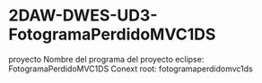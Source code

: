 # 2DAW-DWES-UD3-FotogramaPerdidoMVC1DS
proyecto
Nombre del programa del proyecto eclipse: FotogramaPerdidoMVC1DS
Conext root: fotogramaperdidomvc1ds